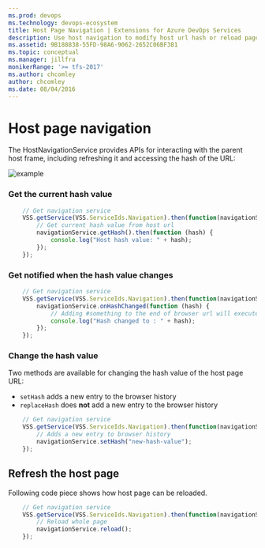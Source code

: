 ```yaml
---
ms.prod: devops
ms.technology: devops-ecosystem
title: Host Page Navigation | Extensions for Azure DevOps Services
description: Use host navigation to modify host url hash or reload page
ms.assetid: 9B188838-55FD-98A6-9062-2652C06BF381
ms.topic: conceptual
ms.manager: jillfra
monikerRange: '>= tfs-2017'
ms.author: chcomley
author: chcomley
ms.date: 08/04/2016
---
```


# Host page navigation

The HostNavigationService provides APIs for interacting with the parent host frame, including refreshing it and accessing the hash of the URL:

![example](./_img/hash-browser.png)


### Get the current hash value

```js
	// Get navigation service
    VSS.getService(VSS.ServiceIds.Navigation).then(function(navigationService) {
        // Get current hash value from host url
        navigationService.getHash().then(function (hash) {
            console.log("Host hash value: " + hash);                        
        });
    });
```

### Get notified when the hash value changes

```js
	// Get navigation service
    VSS.getService(VSS.ServiceIds.Navigation).then(function(navigationService) {
        navigationService.onHashChanged(function (hash) {
        	// Adding #something to the end of browser url will execute this handler with the hash value "something"
            console.log("Hash changed to : " + hash);                        
        });
    });
```

### Change the hash value

Two methods are available for changing the hash value of the host page URL: 

* `setHash` adds a new entry to the browser history
* `replaceHash` does **not** add a new entry to the browser history

```js
	// Get navigation service
    VSS.getService(VSS.ServiceIds.Navigation).then(function(navigationService) {
    	// Adds a new entry to browser history
        navigationService.setHash("new-hash-value");
    });
```

## Refresh the host page

Following code piece shows how host page can be reloaded.

```js
	// Get navigation service
    VSS.getService(VSS.ServiceIds.Navigation).then(function(navigationService) {
    	// Reload whole page
        navigationService.reload();
    });
```